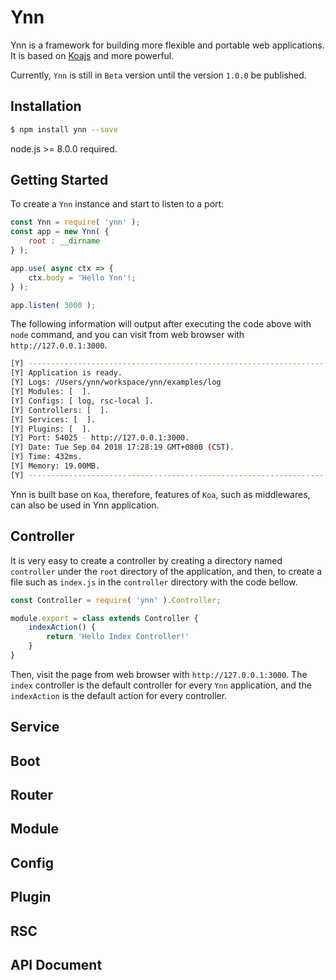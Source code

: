 # Ynn 

Ynn is a framework for building more flexible and portable web applications. It is based on [Koajs](https://koajs.com/) and more powerful.

Currently, `Ynn` is still in `Beta` version until the version `1.0.0` be published.

## Installation

```bash
$ npm install ynn --save
```

node.js >= 8.0.0 required.


## Getting Started

To create a `Ynn` instance and start to listen to a port:

```js
const Ynn = require( 'ynn' );
const app = new Ynn( {
    root : __dirname
} );

app.use( async ctx => {
    ctx.body = 'Hello Ynn'!;
} );

app.listen( 3000 );
```

The following information will output after executing the code above with `node` command, and you can visit from web browser with `http://127.0.0.1:3000`.

```bash
[Y] -----------------------------------------------------------------------
[Y] Application is ready.
[Y] Logs: /Users/ynn/workspace/ynn/examples/log
[Y] Modules: [  ].
[Y] Configs: [ log, rsc-local ].
[Y] Controllers: [  ].
[Y] Services: [  ].
[Y] Plugins: [  ].
[Y] Port: 54025 - http://127.0.0.1:3000.
[Y] Date: Tue Sep 04 2018 17:28:19 GMT+0800 (CST).
[Y] Time: 432ms.
[Y] Memory: 19.00MB.
[Y] -----------------------------------------------------------------------
```

Ynn is built base on `Koa`, therefore, features of `Koa`, such as middlewares, can also be used in Ynn application.

## Controller

It is very easy to create a controller by creating a directory named `controller` under the `root` directory of the application, and then, to create a file such as `index.js` in the `controller` directory with the code bellow.

```js
const Controller = require( 'ynn' ).Controller;

module.export = class extends Controller {
    indexAction() {
        return 'Hello Index Controller!'
    }
}
```

Then, visit the page from web browser with `http://127.0.0.1:3000`. The `index` controller is the default controller for every `Ynn` application, and the `indexAction` is the default action for every controller.

## Service

## Boot

## Router

## Module

## Config

## Plugin

## RSC

## API Document
